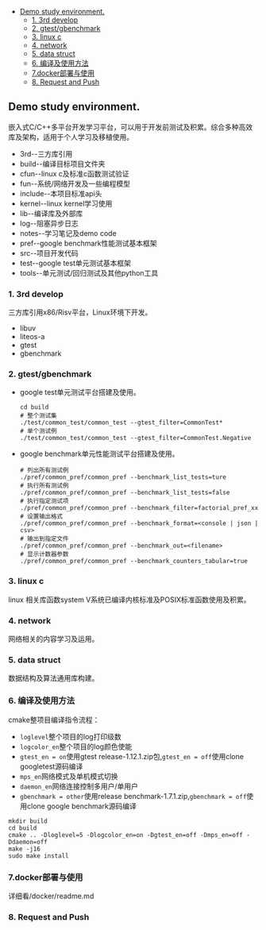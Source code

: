- [Demo study environment.](#demo-study-environment)
  - [1. 3rd develop](#1-3rd-develop)
  - [2. gtest/gbenchmark](#2-gtestgbenchmark)
  - [3. linux c](#3-linux-c)
  - [4. network](#4-network)
  - [5. data struct](#5-data-struct)
  - [6. 编译及使用方法](#6-编译及使用方法)
  - [7.docker部署与使用](#7docker部署与使用)
  - [8. Request and Push](#8-request-and-push)

## Demo study environment.
嵌入式C/C++多平台开发学习平台，可以用于开发前测试及积累。综合多种高效库及架构，适用于个人学习及移植使用。
- 3rd--三方库引用
- build--编译目标项目文件夹
- cfun--linux c及标准c函数测试验证
- fun--系统/网络开发及一些编程模型
- include--本项目标准api头
- kernel--linux kernel学习使用
- lib--编译库及外部库
- log--阻塞异步日志
- notes--学习笔记及demo code
- pref--google benchmark性能测试基本框架
- src--项目开发代码
- test--google test单元测试基本框架
- tools--单元测试/回归测试及其他python工具

### 1. 3rd develop
三方库引用x86/Risv平台，Linux环境下开发。
- libuv
- liteos-a
- gtest
- gbenchmark

### 2. gtest/gbenchmark
- google test单元测试平台搭建及使用。
  ```
  cd build
  # 整个测试集
  ./test/common_test/common_test --gtest_filter=CommonTest*
  # 单个测试例
  ./test/common_test/common_test --gtest_filter=CommonTest.Negative
  ```
- google benchmark单元性能测试平台搭建及使用。
  ```
  # 列出所有测试例
  ./pref/common_pref/common_pref --benchmark_list_tests=ture
  # 执行所有测试例
  ./pref/common_pref/common_pref --benchmark_list_tests=false
  # 执行指定测试项
  ./pref/common_pref/common_pref --benchmark_filter=factorial_pref_xx
  # 设置输出格式
  ./pref/common_pref/common_pref --benchmark_format=<console | json | csv>
  # 输出到指定文件
  ./pref/common_pref/common_pref --benchmark_out=<filename>
  # 显示计数器参数
  ./pref/common_pref/common_pref --benchmark_counters_tabular=true
  ```


### 3. linux c
linux 相关库函数system V系统已编译内核标准及POSIX标准函数使用及积累。

### 4. network
网络相关的内容学习及运用。

### 5. data struct
数据结构及算法通用库构建。

### 6. 编译及使用方法
cmake整项目编译指令流程：
- `loglevel`整个项目的log打印级数
- `logcolor_en`整个项目的log颜色使能
- `gtest_en = on`使用gtest release-1.12.1.zip包,`gtest_en = off`使用clone googletest源码编译
- `mps_en`网络模式及单机模式切换
- `daemon_en`网络连接控制多用户/单用户
- `gbenchmark = other`使用release benchmark-1.7.1.zip,`gbenchmark = off`使用clone google benchmark源码编译
```
mkdir build
cd build
cmake .. -Dloglevel=5 -Dlogcolor_en=on -Dgtest_en=off -Dmps_en=off -Ddaemon=off
make -j16
sudo make install
```

### 7.docker部署与使用
详细看/docker/readme.md

### 8. Request and Push
